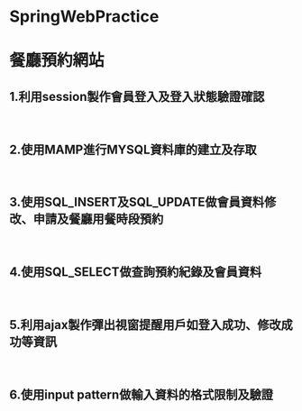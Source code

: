 # SpringWebPractice
<h1>餐廳預約網站</h1>
<h2>1.利用session製作會員登入及登入狀態驗證確認</h2><br>
<h2>2.使用MAMP進行MYSQL資料庫的建立及存取</h2><br>
<h2>3.使用SQL_INSERT及SQL_UPDATE做會員資料修改、申請及餐廳用餐時段預約</h2><br>
<h2>4.使用SQL_SELECT做查詢預約紀錄及會員資料</h2><br>
<h2>5.利用ajax製作彈出視窗提醒用戶如登入成功、修改成功等資訊</h2><br>
<h2>6.使用input pattern做輸入資料的格式限制及驗證</h2>


